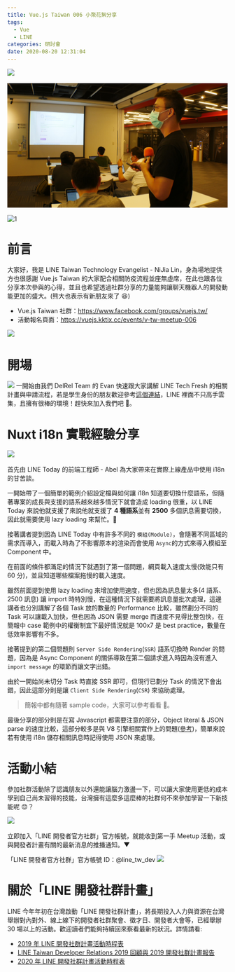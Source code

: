 ```yaml
---
title: Vue.js Taiwan 006 小聚花絮分享
tags:
  - Vue
  - LINE
categories: 研討會
date: 2020-08-20 12:31:04
---
```


![](https://i.imgur.com/BSwS13h.jpg)

![2](../images/1.jpg)

![1](~/images/1.jpg)

# 前言

大家好，我是 LINE Taiwan Technology Evangelist - NiJia Lin，身為場地提供方也很感謝 Vue.js Taiwan 的大家配合相關防疫流程並座無虛席，在此也跟各位分享本次參與的心得，並且也希望透過社群分享的力量能夠讓聊天機器人的開發動能更加的盛大。(熊大也表示有新朋友來了 😆)

- Vue.js Taiwan 社群：https://www.facebook.com/groups/vuejs.tw/
- 活動報名頁面：https://vuejs.kktix.cc/events/v-tw-meetup-006
<!-- more -->

![](https://i.imgur.com/XU0u7k3.jpg)

# 開場

![](https://i.imgur.com/g6MUhEK.jpg)
一開始由我們 DelRel Team 的 Evan 快速跟大家講解 LINE Tech Fresh 的相關計畫與申請流程，若是學生身份的朋友歡迎參考[這個連結](https://engineering.linecorp.com/zh-hant/blog/tech-fresh-2020/)，LINE 裡面不只高手雲集，且擁有很棒的環境！趕快來加入我們吧 🙂。

# Nuxt i18n 實戰經驗分享

![](https://i.imgur.com/6WJkYGp.jpg)

首先由 LINE Today 的前端工程師 - Abel 為大家帶來在實際上線產品中使用 i18n 的甘苦談。

<script async class="speakerdeck-embed" data-id="19960efd47314fba932e8403a9466108" data-ratio="1.77777777777778" src="//speakerdeck.com/assets/embed.js"></script>

一開始帶了一個簡單的範例介紹設定檔與如何讓 i18n 知道要切換什麼語系，但隨著專案的成長與支援的語系越來越多情況下就會造成 loading 很重，以 LINE Today 來說他就支援了來說他就支援了 **4 種語系**並有 **2500** 多個訊息需要切換，因此就需要使用 lazy loading 來幫忙。

<script async class="speakerdeck-embed" data-slide="6" data-id="19960efd47314fba932e8403a9466108" data-ratio="1.77777777777778" src="//speakerdeck.com/assets/embed.js"></script>

接著講者提到因為 LINE Today 中有許多不同的 `模組(Module)`，會隨著不同區域的需求而導入，而載入時為了不影響原本的渲染而會使用 `Async`的方式來導入模組至 Component 中。

<script async class="speakerdeck-embed" data-slide="8" data-id="19960efd47314fba932e8403a9466108" data-ratio="1.77777777777778" src="//speakerdeck.com/assets/embed.js"></script>

在前面的條件都滿足的情況下就遇到了第一個問題，網頁載入速度太慢(效能只有 60 分)，並且知道哪些檔案拖慢的載入速度。

<script async class="speakerdeck-embed" data-slide="11" data-id="19960efd47314fba932e8403a9466108" data-ratio="1.77777777777778" src="//speakerdeck.com/assets/embed.js"></script>

雖然前面提到使用 lazy loading 來增加使用速度，但也因為訊息量太多(4 語系、2500 訊息) 讓 import 時特別慢，在這種情況下就需要將訊息量批次處理，這邊講者也分別講解了各個 Task 放的數量的 Performance 比較，雖然劃分不同的 Task 可以讓載入加快，但也因為 JSON 需要 merge 而速度不見得比整包快，在簡報中 case 範例中的權衡制宜下最好情況就是 100x7 是 best practice，數量在低效率影響有不多。

<script async class="speakerdeck-embed" data-slide="12" data-id="19960efd47314fba932e8403a9466108" data-ratio="1.77777777777778" src="//speakerdeck.com/assets/embed.js"></script>

接著提到的第二個問題則 `Server Side Rendering`(`SSR`) 語系切換時 Render 的問題，因為是 Async Component 的關係導致在第二個請求進入時因為沒有進入 `import message` 的環節而讓文字出錯。

<script async class="speakerdeck-embed" data-slide="22" data-id="19960efd47314fba932e8403a9466108" data-ratio="1.77777777777778" src="//speakerdeck.com/assets/embed.js"></script>

由於一開始尚未切分 Task 時直接 SSR 即可，但現行已劃分 Task 的情況下會出錯，因此這部分則是讓 `Client Side Rendering`(`CSR`) 來協助處理。

> 簡報中都有隨著 sample code，大家可以參考看看 🎁。

<script async class="speakerdeck-embed" data-slide="23" data-id="19960efd47314fba932e8403a9466108" data-ratio="1.77777777777778" src="//speakerdeck.com/assets/embed.js"></script>

最後分享的部分則是在寫 Javascript 都需要注意的部分，Object literal & JSON parse 的速度比較，這部分較多是與 V8 引擎相關實作上的問題([參考](https://v8.dev/blog/cost-of-javascript-2019))，簡單來說若有使用 i18n 儲存相關訊息時記得使用 JSON 來處理。

<script async class="speakerdeck-embed" data-slide="28" data-id="19960efd47314fba932e8403a9466108" data-ratio="1.77777777777778" src="//speakerdeck.com/assets/embed.js"></script>

# 活動小結

參加社群活動除了認識朋友以外還能讓腦力激盪一下，可以讓大家使用更低的成本學到自己尚未習得的技能，台灣擁有這麼多這麼棒的社群何不來參加學習一下新技能呢 😊？

![](https://i.imgur.com/RJnjJ7r.jpg)

立即加入「LINE 開發者官方社群」官方帳號，就能收到第一手 Meetup 活動，或與開發者計畫有關的最新消息的推播通知。▼

「LINE 開發者官方社群」官方帳號 ID：@line_tw_dev
![](https://i.imgur.com/gxHgAzB.png)

# 關於「LINE 開發社群計畫」

LINE 今年年初在台灣啟動「LINE 開發社群計畫」，將長期投入人力與資源在台灣舉辦對內對外、線上線下的開發者社群聚會、徵才日、開發者大會等，已經舉辦 30 場以上的活動。歡迎讀者們能夠持續回來察看最新的狀況。詳情請看:

- [2019 年 LINE 開發社群計畫活動時程表](https://engineering.linecorp.com/zh-hant/blog/line-taiwan-developer-relations-2019-plan/)
- [LINE Taiwan Developer Relations 2019 回顧與 2019 開發社群計畫報告](https://engineering.linecorp.com/zh-hant/blog/line-taiwan-developer-relations-2019/)
- [2020 年 LINE 開發社群計畫活動時程表](https://engineering.linecorp.com/zh-hant/blog/2020-line-tw-devrel/)
